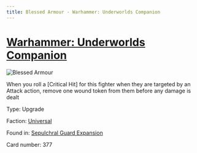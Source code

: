 ```yaml
---
title: Blessed Armour - Warhammer: Underworlds Companion
---
```


# [Warhammer: Underworlds Companion](https://guidokessels.github.io/wh-underworlds)

  

![Blessed Armour](https://warhammerunderworlds.com/wp-content/uploads/sites/6/2017/12/377_ENG-Blessed-Armour.png)

When you roll a [Critical Hit] for this fighter when they are targeted by an Attack action, remove one wound token from them before any damage is dealt

Type: Upgrade

Faction: [Universal](https://guidokessels.github.io/wh-underworlds/factions/universal)

Found in: [Sepulchral Guard Expansion](https://guidokessels.github.io/wh-underworlds/locations/sepulchral-guard-expansion)

Card number: 377
